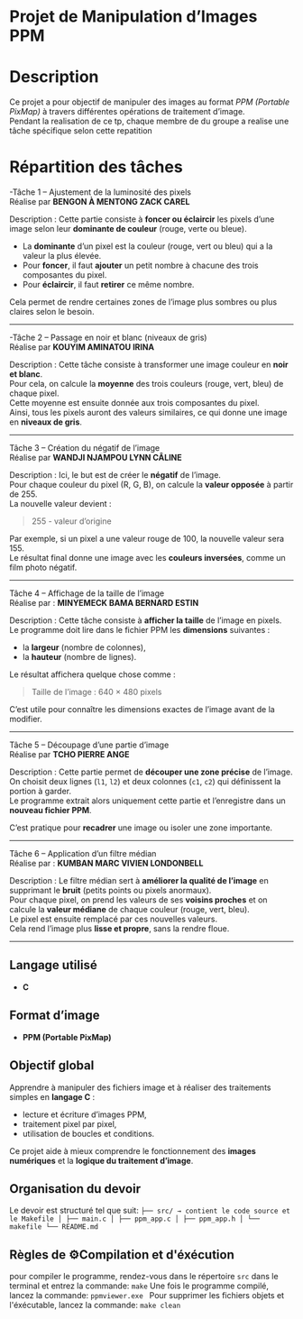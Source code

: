 # Projet de Manipulation d’Images PPM

# Description
Ce projet a pour objectif de manipuler des images au format *PPM (Portable PixMap)* à travers différentes opérations de traitement d’image.  
Pendant la realisation de ce tp, chaque membre de du groupe a realise une tâche spécifique selon cette repatition

# Répartition des tâches

-Tâche 1 – Ajustement de la luminosité des pixels  
Réalise par **BENGON À MENTONG ZACK CAREL**  

 Description :
Cette partie consiste à **foncer ou éclaircir** les pixels d’une image selon leur **dominante de couleur** (rouge, verte ou bleue).  
- La **dominante** d’un pixel est la couleur (rouge, vert ou bleu) qui a la valeur la plus élevée.  
- Pour **foncer**, il faut **ajouter** un petit nombre à chacune des trois composantes du pixel.  
- Pour **éclaircir**, il faut **retirer** ce même nombre.  

Cela permet de rendre certaines zones de l’image plus sombres ou plus claires selon le besoin.

---

-Tâche 2 – Passage en noir et blanc (niveaux de gris)  
Réalise par **KOUYIM AMINATOU IRINA**  

 Description :
Cette tâche consiste à transformer une image couleur en **noir et blanc**.  
Pour cela, on calcule la **moyenne** des trois couleurs (rouge, vert, bleu) de chaque pixel.  
Cette moyenne est ensuite donnée aux trois composantes du pixel.  
Ainsi, tous les pixels auront des valeurs similaires, ce qui donne une image en **niveaux de gris**.

---

 Tâche 3 – Création du négatif de l’image  
Réalise par  **WANDJI NJAMPOU LYNN CÂLINE**  

 Description : 
Ici, le but est de créer le **négatif** de l’image.  
Pour chaque couleur du pixel (R, G, B), on calcule la **valeur opposée** à partir de 255.  
La nouvelle valeur devient :  
> 255 - valeur d’origine  

Par exemple, si un pixel a une valeur rouge de 100, la nouvelle valeur sera 155.  
Le résultat final donne une image avec les **couleurs inversées**, comme un film photo négatif.

---

Tâche 4 – Affichage de la taille de l’image  
Réalise par : **MINYEMECK BAMA BERNARD ESTIN**  

 Description :
Cette tâche consiste à **afficher la taille** de l’image en pixels.  
Le programme doit lire dans le fichier PPM les **dimensions** suivantes :  
- la **largeur** (nombre de colonnes),  
- la **hauteur** (nombre de lignes).  

Le résultat affichera quelque chose comme :  
> Taille de l’image : 640 × 480 pixels  

C’est utile pour connaître les dimensions exactes de l’image avant de la modifier.

---

Tâche 5 – Découpage d’une partie d’image  
Réalise par **TCHO PIERRE ANGE**  

 Description :
Cette partie permet de **découper une zone précise** de l’image.  
On choisit deux lignes (`l1`, `l2`) et deux colonnes (`c1`, `c2`) qui définissent la portion à garder.  
Le programme extrait alors uniquement cette partie et l’enregistre dans un **nouveau fichier PPM**.  

C’est pratique pour **recadrer** une image ou isoler une zone importante.

---

Tâche 6 – Application d’un filtre médian  
Réalise par : **KUMBAN MARC VIVIEN LONDONBELL**  

Description :
Le filtre médian sert à **améliorer la qualité de l’image** en supprimant le **bruit** (petits points ou pixels anormaux).  
Pour chaque pixel, on prend les valeurs de ses **voisins proches** et on calcule la **valeur médiane** de chaque couleur (rouge, vert, bleu).  
Le pixel est ensuite remplacé par ces nouvelles valeurs.  
Cela rend l’image plus **lisse et propre**, sans la rendre floue.

---

##  Langage utilisé
- **C**

## Format d’image
- **PPM (Portable PixMap)**

## Objectif global
Apprendre à manipuler des fichiers image et à réaliser des traitements simples en **langage C** :
- lecture et écriture d’images PPM,  
- traitement pixel par pixel,  
- utilisation de boucles et conditions.  

Ce projet aide à mieux comprendre le fonctionnement des **images numériques** et la **logique du traitement d’image**.

## Organisation du devoir
Le devoir est structuré tel que suit:
`
├── src/ → contient le code source et le Makefile
│ ├── main.c
│ ├── ppm_app.c
│ ├── ppm_app.h
│ └── makefile
└── README.md
`

## Règles de ⚙️Compilation et d'éxécution

pour compiler le programme, rendez-vous dans le répertoire `src` dans le terminal et entrez la commande:
`
make
`
Une fois le programme compilé, lancez la commande:
`
ppmviewer.exe 
`
Pour supprimer les fichiers objets et l'éxécutable, lancez la commande:
`
make clean
`




